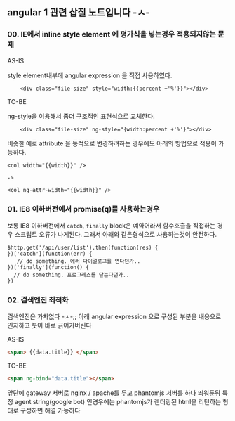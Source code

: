 ## angular 1 관련 삽질 노트입니다 -ㅅ-

### 00. IE에서 inline style element 에 평가식을 넣는경우 적용되지않는 문제 


AS-IS 

style element내부에 angular expression 을 직접 사용하였다. 
```
    <div class="file-size" style="width:{{percent +'%'}}"></div>
```


TO-BE 

ng-style을 이용해서 좀더 구조적인 표현식으로 교체한다. 

```
    <div class="file-size" ng-style="{width:percent +'%'}"></div>
```
비슷한 예로 attribute 을 동적으로 변경하려하는 경우에도 아래의 방법으로 적용이 가능하다. 

```
<col width="{{width}}" />

-> 

<col ng-attr-width="{{width}}" /> 
```

### 01. IE8 이하버전에서 promise(q)를 사용하는경우 

보통 IE8 이하버전에서 `catch`, `finally` block은 예약어라서 함수호출을 직접하는 경우 스크립트 오류가 나게된다. 그래서 아래와 같은형식으로 사용하는것이 안전하다. 

```
$http.get('/api/user/list').then(function(res) {
})['catch'](function(err) {
   // do something. 에러 다이얼로그를 연다던가.. 
})['finally'](function() {
  // do something. 프로그레스를 닫는다던가.. 
})
```

### 02. 검색엔진 최적화

검색엔진은 가차없다 -ㅅ-;; 아래 angular expression 으로 구성된 부분을 내용으로 인지하고 봇이 바로 긁어가버린다

AS-IS 

```html
<span> {{data.title}} </span>
```

TO-BE 

```html
<span ng-bind="data.title"></span>
```
앞단에 gateway 서버로 nginx / apache를 두고 phantomjs 서버를 하나 띄워둔뒤 특정 agent string(google bot) 인경우에는 phantomjs가 렌더링된 html을 리턴하는 형태로 구성하면 해결 가능하다
